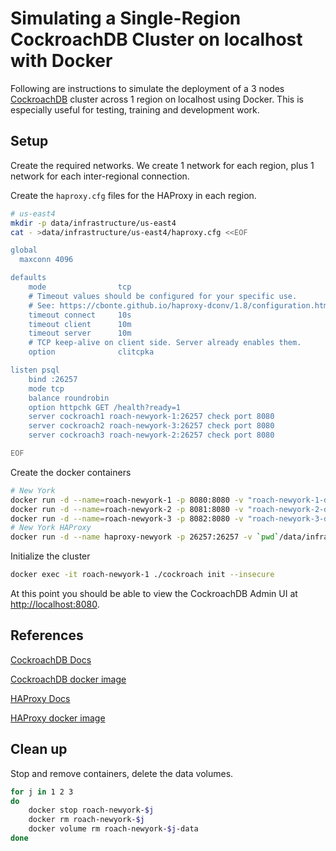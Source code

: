 # Simulating a Single-Region CockroachDB Cluster on localhost with Docker

Following are instructions to simulate the deployment of a 3 nodes [CockroachDB](https://www.cockroachlabs.com/product/) cluster across 1 region on localhost using Docker. This is especially useful for testing, training and development work.

## Setup

Create the required networks. We create 1 network for each region, plus 1 network for each inter-regional connection.

Create the `haproxy.cfg` files for the HAProxy in each region.

```bash
# us-east4
mkdir -p data/infrastructure/us-east4
cat - >data/infrastructure/us-east4/haproxy.cfg <<EOF

global
  maxconn 4096

defaults
    mode                tcp
    # Timeout values should be configured for your specific use.
    # See: https://cbonte.github.io/haproxy-dconv/1.8/configuration.html#4-timeout%20connect
    timeout connect     10s
    timeout client      10m
    timeout server      10m
    # TCP keep-alive on client side. Server already enables them.
    option              clitcpka

listen psql
    bind :26257
    mode tcp
    balance roundrobin
    option httpchk GET /health?ready=1
    server cockroach1 roach-newyork-1:26257 check port 8080
    server cockroach2 roach-newyork-3:26257 check port 8080
    server cockroach3 roach-newyork-2:26257 check port 8080

EOF
```

Create the docker containers

```bash
# New York
docker run -d --name=roach-newyork-1 -p 8080:8080 -v "roach-newyork-1-data:/cockroach/cockroach-data" cockroachdb/cockroach:latest start --insecure --join=roach-newyork-1,roach-newyork-2,roach-newyork-3 --locality=region=us-east4,zone=a
docker run -d --name=roach-newyork-2 -p 8081:8080 -v "roach-newyork-2-data:/cockroach/cockroach-data" cockroachdb/cockroach:latest start --insecure --join=roach-newyork-1,roach-newyork-2,roach-newyork-3 --locality=region=us-east4,zone=b
docker run -d --name=roach-newyork-3 -p 8082:8080 -v "roach-newyork-3-data:/cockroach/cockroach-data" cockroachdb/cockroach:latest start --insecure --join=roach-newyork-1,roach-newyork-2,roach-newyork-3 --locality=region=us-east4,zone=c
# New York HAProxy
docker run -d --name haproxy-newyork -p 26257:26257 -v `pwd`/data/infrastructure/us-east4/:/usr/local/etc/haproxy:ro haproxy:1.7  
```

Initialize the cluster

```bash
docker exec -it roach-newyork-1 ./cockroach init --insecure
```

At this point you should be able to view the CockroachDB Admin UI at <http://localhost:8080>.

## References

[CockroachDB Docs](https://www.cockroachlabs.com/docs/stable/index.html)

[CockroachDB docker image](https://hub.docker.com/r/cockroachdb/cockroach)

[HAProxy Docs](https://cbonte.github.io/haproxy-dconv/)

[HAProxy docker image](https://hub.docker.com/_/haproxy)

## Clean up

Stop and remove containers, delete the data volumes.

```bash
for j in 1 2 3
do
    docker stop roach-newyork-$j
    docker rm roach-newyork-$j
    docker volume rm roach-newyork-$j-data
done
```
